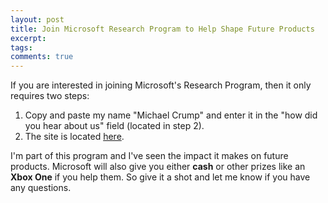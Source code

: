 ```yaml
---
layout: post
title: Join Microsoft Research Program to Help Shape Future Products
excerpt: 
tags: 
comments: true
---
```


If you are interested in joining Microsoft's Research Program, then it only requires two steps: 


 1. Copy and paste my name "Michael Crump" and enter it in the "how did you hear about us" field (located in step 2).
 2. The site is located [here](https://t.e2ma.net/click/m5cyf/q0j7kh/q4m4bb).

I'm part of this program and I've seen the impact it makes on future products. Microsoft will also give you either **cash** or other prizes like an **Xbox One** if you help them.  So give it a shot and let me know if you have any questions. 
    
